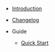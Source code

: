 -   [Introduction](./README.md)
-   [Changelog](./CHANGELOG.md)

-   Guide

    -   [Quick Start](./guide/quick-start.md)
